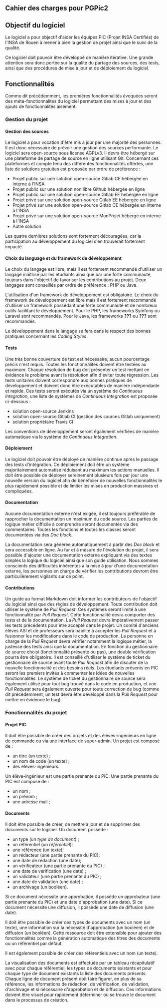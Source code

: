 Cahier des charges pour PGPic2
------------------------------

## Objectif du logiciel

Le logiciel a pour objectif d'aider les équipes PIC (Projet INSA Certifiés) de l'INSA de Rouen à mener à bien la gestion de projet ainsi que le suivi de la qualité.

Ce logiciel doit pouvoir être développé de manière itérative. Une grande attention sera donc portée sur la qualité du partage des sources, des tests, ainsi que des procédures de mise à jour et de déploiement du logiciel.

## Fonctionnalités

Comme dit précédemment, les premières fonctionnalités évoquées seront des méta-fonctionnalités du logiciel permettant des mises à jour et des ajouts de fonctionnalités aisément.

### Gestion du projet

#### Gestion des sources

Le logiciel a pour vocation d'être mis à jour par une majorité des personnes. Il est donc nécessaire de prévoir une gestion des sources performante. Le logiciel sera open-source sous license AGPLv3. Il devra être hébergé sur une plateforme de partage de source en ligne utilisant Git. Concernant ces plateformes et compte tenu des différentes fonctionnalités offertes, une liste de solutions gratuites est proposée par ordre de préférence :

* Projet public sur une solution open-source Gitlab CE hébergée en interne à l'INSA
* Projet public sur une solution non libre Github hébergée en ligne
* Projet public sur une solution open-source Gitlab EE hébergée en ligne
* Projet privé sur une solution open-source Gitlab EE hébergée en ligne
* Projet privé sur une solution open-source Gitlab CE hébergée en interne à l'INSA
* Projet privé sur une solution open-source MonProjet hébergé en interne à l'INSA
* Autre solution

Les quatre dernières solutions sont fortement découragées, car la participation au développement du logiciel s'en trouverait fortement impacté.

#### Choix du language et du framework de développement

Le choix du langage est libre, mais il est fortement recommandé d'utiliser un langage maîtrisé par les étudiants ainsi que par une forte communauté, toujours dans l'objectif de favoriser les contributions au projet. Deux langages sont conseillés par ordre de préférence : PHP ou Java.

L'utilisation d'un framework de développement est obligatoire. Le choix du framework de développement est libre mais il est fortement recommandé d'utiliser un framework possédant une forte communauté et de nombreux outils facilitant le développement. Pour le PHP, les frameworks Symfony ou Laravel sont recommandés. Pour le Java, les frameworks **???** ou **???** sont recommandés.

Le développement dans le langage se fera dans le respect des bonnes pratiques concernant les *Coding Styles*.

#### Tests

Une très bonne couverture de test est nécessaire, aucun pourcentage précis n'est requis. Toutes les fonctionnalités doivent être testées au maximum. Chaque résolution de bug doit présenter un test mettant en évidence le problème avant la résolution afin d'éviter toute régression. Les tests unitaires doivent correspondre aux bonnes pratiques de développement et doivent donc être exécutables de manière indépendante et rapide. Ces tests seront exécutés via un système de *Continuous Integration*, une liste de systèmes de *Continuous Integration* est proposée ci-dessous :

* solution open-source Jenkins
* solution open-source Gitlab CI (gestion des sources Gitlab uniquement)
* solution propriétaire Travis CI

Les conventions de développement seront également vérifiées de manière automatique via le système de *Continuous Integration*.

#### Déploiement

Le logiciel doit pouvoir être déployé de manière continue après le passage des tests d'intégration. Ce déploiement doit être un système majoritairement automatisé réduisant au maximum les actions manuelles. Il doit être possible de déployer sereinement plusieurs fois par jour une nouvelle version du logiciel afin de bénéficier de nouvelles fonctionnalités le plus rapidement possible et de limiter les mises en production massives et compliquées.

#### Documentation

Aucune documentation externe n'est exigée, il est toujours préférable de rapprocher la documentation un maximum du code source. Les parties de logique métier difficile à comprendre seront documentés via des commentaires. Toutes les fonctions et toutes les classes seront documentées via des *Doc block*.

La documentation sera générée automatiquement à partir des *Doc block* et sera accessible en ligne. Au fur et à mesure de l'évolution du projet, il sera possible d'ajouter une documentation externe expliquant via des textes simples la logique du logiciel ainsi que son guide utilisation. Nous sommes conscients des difficultés inhérentes à la mise à jour d'une documentation externe, les personnes en charge de vérifier les contributions devront être particulièrement vigilants sur ce point.

#### Contributions

Un guide au format Markdown doit informer les contributeurs de l'objectif du logiciel ainsi que des règles de développement. Toute contribution doit utiliser le système de *Pull Request*. Ces systèmes seront limité à une fonctionnalité par *Pull Request*. Cette fonctionnalité devra comporter des tests et de la documentation. La *Pull Request* devra impérativement passer les tests précédents pour être accepté dans le projet. Un comité d'anciens élèves ASI et de professeurs sera habilité à accepter les *Pull Request* et à fusionner les modifications dans le code de production. La personne en charge de la *Pull Request* devra vérifier notamment la logique métier, la justesse des tests ainsi que la documentation. En fonction du gestionnaire de source choisi (fonctionnalité présente ou pas), une double vérification pourra être obligatoire. Il est conseillé d'utiliser le système de ticket du gestionnaire de source avant toute *Pull Request* afin de discuter de la nouvelle fonctionnalité et des besoins réels. Les étudiants présents en PIC seront les premiers invités à commenter les idées de nouvelles fonctionnalités. Le système de ticket du gestionnaire de source sera également utilisé pour tout bug trouvé dans le code en production, et une *Pull Request* sera également ouverte pour toute correction de bug (comme dit précédemment, un test devra être développé dans la *Pull Request* pour mettre en évidence le bug).

### Fonctionnalités du projet

#### Projet PIC

Il doit être possible de créer des projets et des élèves-ingénieurs en ligne de commande ou via une interface de super-admin. Un projet est composé de :

* un titre (un texte) ;
* un nom de code (un texte) ;
* des élèves-ingénieurs.

Un élève-ingénieur est une partie prenante du PIC. Une partie prenante du PIC est composé de :

* un nom ;
* un prénom ;
* une adresse mail ;

#### Documents

Il doit être possible de créer, de mettre à jour et de supprimer des documents sur le logiciel. Un document possède :

* un type (un *type de document*) ;
* un référentiel (un *référentiel*);
* une référence (un texte);
* un rédacteur (une partie prenante du PIC);
* une date de rédaction (une date);
* un vérificateur (une partie prenante du PIC) ;
* une date de vérification (une date) ;
* un validateur (une partie prenante du PIC) ;
* une date de validation (une date) ;
* un archivage (un booléen).

Si ce document nécessite une approbation, il possède un approbateur (une partie prenante du PIC) et une date d'approbation (une date). Si ce document nécessite une diffusion, il possède une date de diffusion (une date).

Il doit être possible de créer des types de documents avec un nom (un texte), une information sur la nécessité d'approbation (un booléen) et de diffusion (un booléen). Cette ressource doit être extensible pour ajouter des fonctionnalités comme la génération automatique des titres des documents ou un référentiel par défaut.

Il est également possible de créer des référentiels avec un nom (un texte).

La visualisation des documents est effectuée par un tableau récapitulatif avec pour chaque référentiel, les types de documents existants et pour chaque type de document existants la liste des documents présents. Chaque ligne de document présent doit faire figurer, en plus de sa référence, les informations de rédaction, de vérification, de validation, d'archivage et si nécessaire d'approbation et de diffusion. Ces informations doivent être visuel pour rapidement déterminer où se trouve le document dans le processus de création.
